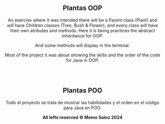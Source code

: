 <div align="center">

## Plantas OOP

An exercise where it was intended there will be a Parent class (Plant) and will have Children classes (Tree, Bush & Flower), and every class will have their own atributes and methods.
Here it is being practices the abstract inheritance for OOP.

And some methods will display in the terminal. 

Most of the project it was about showing the skills and the order of the code for Java in OOP.

<br>
<br>

## Plantas POO

Todo el proyecto se trata de mostrar las habilidades y el orden en el código para Java en POO.
  
<b> All lefts reserved 	&#169; Memo Sainz 2024 </b>
